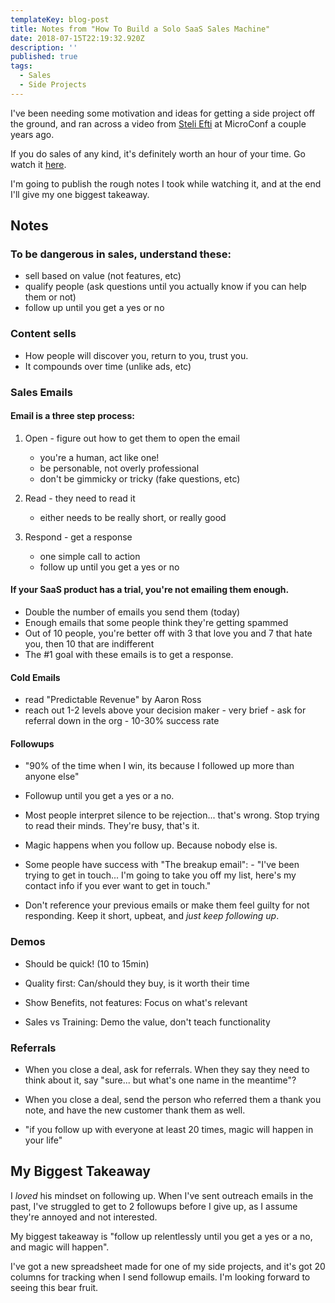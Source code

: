 ```yaml
---
templateKey: blog-post
title: Notes from "How To Build a Solo SaaS Sales Machine"
date: 2018-07-15T22:19:32.920Z
description: ''
published: true
tags:
  - Sales
  - Side Projects
---
```


I've been needing some motivation and ideas for getting a side project off the ground, and ran across a video from [Steli Efti](https://twitter.com/Steli) at MicroConf a couple years ago.

If you do sales of any kind, it's definitely worth an hour of your time. Go watch it [here](https://vimeo.com/131441010).

I'm going to publish the rough notes I took while watching it, and at the end I'll give my one biggest takeaway.

## Notes

### To be dangerous in sales, understand these:

* sell based on value (not features, etc)
* qualify people (ask questions until you actually know if you can help them or not)
* follow up until you get a yes or no

### Content sells

* How people will discover you, return to you, trust you.
* It compounds over time (unlike ads, etc)

### Sales Emails

#### Email is a three step process:

1.  Open - figure out how to get them to open the email

    * you're a human, act like one!
    * be personable, not overly professional
    * don't be gimmicky or tricky (fake questions, etc)

2.  Read - they need to read it

    * either needs to be really short, or really good

3.  Respond - get a response

    * one simple call to action
    * follow up until you get a yes or no

#### If your SaaS product has a trial, you're not emailing them enough.

* Double the number of emails you send them (today)
* Enough emails that some people think they're getting spammed
* Out of 10 people, you're better off with 3 that love you and 7 that hate you, then 10 that are indifferent
* The #1 goal with these emails is to get a response.

#### Cold Emails

* read "Predictable Revenue" by Aaron Ross
* reach out 1-2 levels above your decision maker - very brief - ask for referral down in the org - 10-30% success rate

#### Followups

* "90% of the time when I win, its because I followed up more than anyone else"

* Followup until you get a yes or a no.

* Most people interpret silence to be rejection... that's wrong. Stop trying to read their minds. They're busy, that's it.

* Magic happens when you follow up. Because nobody else is.

* Some people have success with "The breakup email": - "I've been trying to get in touch... I'm going to take you off my list, here's my contact info if you ever want to get in touch."

* Don't reference your previous emails or make them feel guilty for not responding. Keep it short, upbeat, and _just keep following up_.

### Demos

* Should be quick! (10 to 15min)

* Quality first: Can/should they buy, is it worth their time

* Show Benefits, not features: Focus on what's relevant

* Sales vs Training: Demo the value, don't teach functionality

### Referrals

* When you close a deal, ask for referrals. When they say they need to think about it, say "sure... but what's one name in the meantime"?

* When you close a deal, send the person who referred them a thank you note, and have the new customer thank them as well.

* "if you follow up with everyone at least 20 times, magic will happen in your life"

## My Biggest Takeaway

I _loved_ his mindset on following up. When I've sent outreach emails in the past, I've struggled to get to 2 followups before I give up, as I assume they're annoyed and not interested.

My biggest takeaway is "follow up relentlessly until you get a yes or a no, and magic will happen".

I've got a new spreadsheet made for one of my side projects, and it's got 20 columns for tracking when I send followup emails. I'm looking forward to seeing this bear fruit.
